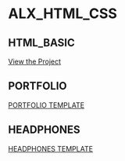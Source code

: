 # ALX_HTML_CSS
## HTML_BASIC 
[View the Project](https://Mohammad-Echaary.github.io/alx_html_css/headphones/1-index.html)
## PORTFOLIO
[PORTFOLIO TEMPLATE](https://www.example.com/my%20great%20page)
## HEADPHONES
[HEADPHONES TEMPLATE](https://www.example.com/my%20great%20page)


